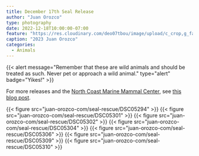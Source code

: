 ```yaml
---
title: December 17th Seal Release
author: "Juan Orozco"
type: photography
date: 2022-12-18T10:00:00-07:00
feature: "https://res.cloudinary.com/deo07tbou/image/upload/c_crop,g_faces:auto,h_800,q_auto:good,w_800,x_400,y_400/v1688330822/juan-orozco-com/seal-rescue/DSC05304.jpg"
caption: "2023 Juan Orozco"
categories:
  - Animals
---
```


{{< alert message="Remember that these are wild animals and should be treated as such. Never pet or approach a wild animal." type="alert" badge="Yikes!" >}}

For more releases and the [North Coast Marine Mammal Center](https://northcoastmmc.org/), see [this blog post](/blog/2023/ncmmc/).

{{< figure src="juan-orozco-com/seal-rescue/DSC05294" >}}
{{< figure src="juan-orozco-com/seal-rescue/DSC05301" >}}
{{< figure src="juan-orozco-com/seal-rescue/DSC05302" >}}
{{< figure src="juan-orozco-com/seal-rescue/DSC05304" >}}
{{< figure src="juan-orozco-com/seal-rescue/DSC05306" >}}
{{< figure src="juan-orozco-com/seal-rescue/DSC05309" >}}
{{< figure src="juan-orozco-com/seal-rescue/DSC05310" >}}
